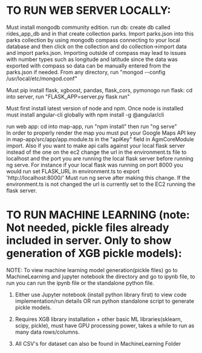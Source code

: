 <h1>TO RUN WEB SERVER LOCALLY: </h1>

Must install mongodb community edition.
run db: create db called rides_app_db and in that create collection parks. Import parks.json into this parks collection by using mongodb compass connecting to your local database and then click on the collection and do collection->import data and import parks.json. Importing outside of compass may lead to issues with number types such as longitude and latitude since the data was exported with compass so data can be manually entered from the parks.json if needed. From any directory, run "mongod --config /usr/local/etc/mongod.conf"  

Must pip install flask, xgboost, pandas, flask_cors, pymonogo
run flask: cd into server, run "FLASK_APP=server.py flask run"  

Must first install latest version of node and npm. Once node is installed must install angular-cli globally with npm install -g @angular/cli

run web app: cd into map-app, run "npm install" then run "ng serve"  
In order to properly render the map you must put your Google Maps API key in map-app/src/app/app.module.ts in the "apiKey" field in AgmCoreModule import. Also if you want to make api calls against your local flask server instead of the one on the ec2 change the url in the environment.ts file to localhost and the port you are running the local flask server before running ng serve. For instance if your local flask was running on port 8000 you would run set FLASK_URL in environment.ts to export 'http://localhost:8000/' Must run ng serve after making this change. If the environment.ts is not changed the url is currently set to the EC2 running the flask server.

<h1>TO RUN MACHINE LEARNING (note: Not needed, pickle files already included in server. Only to show generation of XGB pickle models): </h1>

NOTE: To view machine learning model generation(pickle files) go to MachineLearning and jupyter notebook the directory and go to ipynb file, to run you can run the ipynb file or the standalone python file.

1. Either use Jupyter notebook (install python library first) to view code implementation/run details OR run python standalone script to generate pickle models.

2. Requires XGB library installation + other basic ML libraries(sklearn, scipy, pickle), must have GPU processing power, takes a while to run as many data rows/columns.

3. All CSV's for dataset can also be found in MachineLearning Folder

